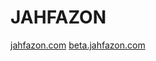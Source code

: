 # JAHFAZON

[jahfazon.com](http://jahfazon.com)
[beta.jahfazon.com](https://beta-jahfazon.netlify.app/)
